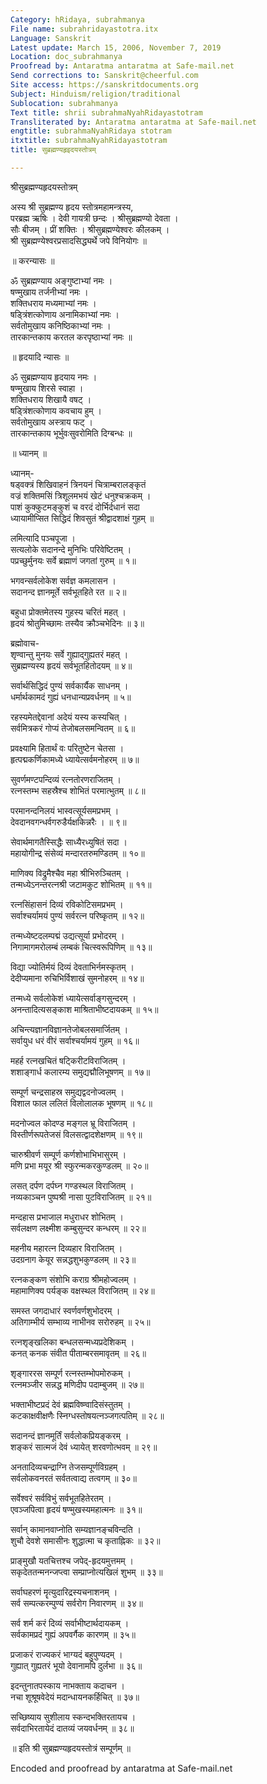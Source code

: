 ```yaml
---
Category: hRidaya, subrahmanya
File name: subrahridayastotra.itx
Language: Sanskrit
Latest update: March 15, 2006, November 7, 2019
Location: doc_subrahmanya
Proofread by: Antaratma antaratma at Safe-mail.net
Send corrections to: Sanskrit@cheerful.com
Site access: https://sanskritdocuments.org
Subject: Hinduism/religion/traditional
Sublocation: subrahmanya
Text title: shrii subrahmaNyahRidayastotram
Transliterated by: Antaratma antaratma at Safe-mail.net
engtitle: subrahmaNyahRidaya stotram
itxtitle: subrahmaNyahRidayastotram
title: सुब्रह्मण्यहृइदयस्तोत्रम्

---
```

  
 श्रीसुब्रह्मण्यहृदयस्तोत्रम्   
  
अस्य श्री सुब्रह्मण्य हृदय स्तोत्रमहामन्त्रस्य,  
परब्रह्म ऋषिः । देवी गायत्री छन्दः । श्रीसुब्रह्मण्यो देवता ।  
सौः बीजम् । प्रीं शक्तिः । श्रीसुब्रह्मण्येश्वरः कीलकम् ।  
श्री सुब्रह्मण्येश्वरप्रसादसिद्ध्यर्थे जपे विनियोगः ॥  
  
॥ करन्यासः ॥  
  
ॐ सुब्रह्मण्याय अङ्गुष्टाभ्यां नमः ।  
षण्मुखाय तर्जनीभ्यां नमः ।  
शक्तिधराय मध्यमाभ्यां नमः ।  
षड्त्रिंशत्कोणाय अनामिकाभ्यां नमः ।  
सर्वतोमुखाय कनिष्ठिकाभ्यां नमः ।  
तारकान्तकाय करतल करपृष्ठाभ्यां नमः ॥  
  
॥ हृदयादि न्यासः ॥  
  
ॐ सुब्रह्मण्याय हृदयाय नमः ।  
षण्मुखाय शिरसे स्वाहा ।  
शक्तिधराय शिखायै वषट् ।  
षड्त्रिंशत्कोणाय कवचाय हुम् ।  
सर्वतोमुखाय अस्त्राय फट् ।  
तारकान्तकाय भूर्भुवःसुवरोमिति दिग्बन्धः ॥  
  
॥ ध्यानम् ॥  
  
ध्यानम्-  
षड्वक्त्रं शिखिवाहनं त्रिनयनं चित्राम्बरालङ्कृतं  
वज्रं शक्तिमसिं त्रिशूलमभयं खेटं धनुश्चक्रकम् ।  
पाशं कुक्कुटमङ्कुशं च वरदं दोर्भिर्दधानं सदा  
ध्यायामीप्सित सिद्धिदं शिवसुतं श्रीद्वादशाक्षं गुहम् ॥  
  
लमित्यादि पञ्चपूजा ।  
सत्यलोके सदानन्दे मुनिभिः परिवेष्टितम् ।  
पप्रच्छुर्मुनयः सर्वे ब्रह्माणं जगतां गुरुम् ॥ १॥  
  
भगवन्सर्वलोकेश सर्वज्ञ कमलासन ।  
सदानन्द ज्ञानमूर्ते सर्वभूतहिते रत ॥ २॥  
  
बहुधा प्रोक्तमेतस्य गुहस्य चरितं महत् ।  
हृदयं श्रोतुमिच्छामः तस्यैव क्रौञ्चभेदिनः ॥ ३॥  
  
ब्रह्मोवाच-  
शृण्वान्तु मुनयः सर्वे गुह्याद्गुह्यतरं महत् ।  
सुब्रह्मण्यस्य हृदयं सर्वभूतहितोदयम् ॥ ४॥  
  
सर्वार्थसिद्धिदं पुण्यं सर्वकार्यैक साधनम् ।  
धर्मार्थकामदं गुह्यं धनधान्यप्रवर्धनम् ॥ ५॥  
  
रहस्यमेतद्देवानां अदेयं यस्य कस्यचित् ।  
सर्वमित्रकरं गोप्यं तेजोबलसमन्वितम् ॥ ६॥  
  
प्रवक्ष्यामि हितार्थं वः परितुष्टेन चेतसा ।  
हृत्पद्मकर्णिकामध्ये ध्यायेत्सर्वमनोहरम् ॥ ७॥  
  
सुवर्णमण्टपन्दिव्यं रत्नतोरणराजितम् ।  
रत्नस्तम्भ सहस्रैश्च शोभितं परमात्भुतम् ॥ ८॥  
  
परमानन्दनिलयं भास्वत्सूर्यसमप्रभम् ।  
देवदानवगन्धर्वगरुडैर्यक्षकिन्नरैः । ॥ ९॥  
  
सेवार्थमागतैस्सिद्धैः साध्यैरध्युषितं सदा ।  
महायोगीन्द्र संसेव्यं मन्दारतरुमण्डितम् ॥ १०॥  
  
माणिक्य विद्रुमैश्चैव महा श्रीभिरुञ्चितम् ।  
तन्मध्येऽनन्तरत्नश्री जटामकुट शोभितम् ॥ ११॥  
  
रत्नसिंहासनं दिव्यं रविकोटिसमप्रभम् ।  
सर्वाश्चर्यामयं पुण्यं सर्वरत्न परिष्कृतम् ॥ १२॥  
  
तन्मध्येष्टदलम्पद्मं उद्यत्सूर्या प्रभोदरम् ।  
निगामागमरोलम्बं लम्बकं चित्स्वरूपिणिम् ॥ १३॥  
  
विद्या ज्योतिर्मयं दिव्यं देवताभिर्नमस्कृतम् ।  
देदीप्यमाना रुचिभिर्विशाखं सुमनोहरम् ॥ १४॥  
  
तन्मध्ये सर्वलोकेशं ध्यायेत्सर्वाङ्गसुन्दरम् ।  
अनन्तादित्यसङ्काश माश्रिताभीष्टदायकम् ॥ १५॥  
  
अचिन्त्यज्ञानविज्ञानतेजोबलसमार्जितम् ।  
सर्वायुध धरं वीरं सर्वाश्चर्यामयं गुहम् ॥ १६॥  
  
महर्ह रत्नखचितं षट्किरीटविराजितम् ।  
शशाङ्गार्ध कलारम्य समुद्यद्मौलिभूषणम् ॥ १७॥  
  
सम्पूर्ण चन्द्रसाहस्र समुद्यद्वदनोज्वलम् ।  
विशाल फाल ललितं विलोलालक भूषणम् ॥ १८॥  
  
मदनोज्वल कोदण्ड मङ्गल भ्रू विराजितम् ।  
विस्तीर्णरूपतेजसं विलसत्द्वादशेक्षणम् ॥ १९॥  
  
चारुश्रीवर्ण सम्पूर्ण कर्णशोभाभिभासुरम् ।  
मणि प्रभा मयूर श्री स्फुरन्मकरकुण्डलम् ॥ २०॥  
  
लसत् दर्पण दर्पघ्न गण्डस्थल विराजितम् ।  
नव्यकाञ्चन पुष्पश्री नासा पुटविराजितम् ॥ २१॥  
  
मन्दहास प्रभाजाल मधुराधर शोभितम् ।  
सर्वलक्षण लक्ष्मीश कम्बुसुन्दर कन्धरम् ॥ २२॥  
  
महनीय महारत्न दिव्यहार विराजितम् ।  
उदग्रनाग केयूर सन्नद्धशुभकुण्डलम् ॥ २३॥  
  
रत्नकङ्कण संशोभि कराग्र श्रीमहोज्वलम् ।  
महामाणिक्य पर्यङ्क वक्षस्थल विराजितम् ॥ २४॥  
  
समस्त जगदाधारं स्वर्णवर्णशुभोदरम् ।  
अतिगाम्भीर्य सम्भाव्य नाभीनव सरोरुहम् ॥ २५॥  
  
रत्नशृङ्खलिका बन्धलसन्मध्यप्रदेशिकम् ।  
कनत् कनक संवीत पीताम्बरसमावृतम् ॥ २६॥  
  
शृङ्गाररस सम्पूर्ण रत्नस्तम्भोपमोरुकम् ।  
रत्नमञ्जीर सन्नद्ध मणिदीप पदाम्बुजम् ॥ २७॥  
  
भक्ताभीष्टप्रदं देवं ब्रह्मविष्ण्वादिसंस्तुतम् ।  
कटकाक्षवीक्षणैः स्निग्धस्तोषयत्नञ्जगत्पतिम् ॥ २८॥  
  
सदानन्दं ज्ञानमूर्तिं सर्वलोकप्रियङ्करम् ।  
शङ्करं सात्मजं देवं ध्यायेत् शरवणोत्भवम् ॥ २९॥  
  
अनतादिव्यचन्द्राग्नि तेजसम्पूर्णविग्रहम् ।  
सर्वलोकवनरतं सर्वतत्वाद्य तत्वगम् ॥ ३०॥  
  
सर्वेश्वरं सर्वविभुं सर्वभूतहितेरतम् ।  
एवञ्जपित्वा हृदयं षण्मुखस्यमहात्मनः ॥ ३१॥  
  
सर्वान् कामानवाप्नोति सम्यज्ञानङ्चविन्दति ।  
शुचौ देवशे समासीनः शुद्धात्मा च कृताह्निकः ॥ ३२॥  
  
प्राङ्मुखौ यतचित्तश्च जपेद्-हृदयमुत्तमम् ।  
सकृदेततन्मनन्जप्त्वा सम्प्राप्नोत्यखिलं शुभम् ॥ ३३॥  
  
सर्वाघहरणं मॄत्युदारिद्रस्यचनाशनम् ।  
सर्व सम्पत्करम्पुण्यं सर्वरोग निवारणम् ॥ ३४॥  
  
सर्व शर्म करं दिव्यं सर्वाभीष्टार्थदायकम् ।  
सर्वकामप्रदं गुह्यं अपवर्गैक कारणम् ॥ ३५॥  
  
प्रजाकरं राज्यकरं भाग्यदं बहुपुण्यदम् ।  
गुह्यात् गुह्यतरं भूयो देवानामपि दुर्लभा ॥ ३६॥  
  
इदन्तुनातपस्काय नाभक्ताय कदाचन ।  
नचा शूश्रूषवेदेयं मदान्धायनकर्हिचित् ॥ ३७॥  
  
सच्छिष्याय सुशीलाय स्कन्दभक्तिरतायच ।  
सर्वदाभिरतायेदं दातव्यं जयवर्धनम् ॥ ३८॥  
  
॥ इति श्री सुब्रह्मण्यहृदयस्तोत्रं सम्पूर्णम् ॥  
  
  
  
  
  
Encoded and proofread by antaratma at Safe-mail.net  
  
